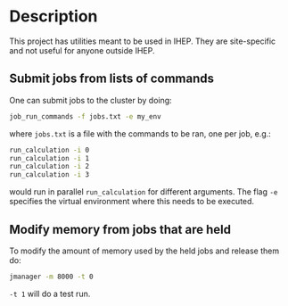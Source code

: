 # Description

This project has utilities meant to be used in IHEP. They are site-specific and
not useful for anyone outside IHEP.

## Submit jobs from lists of commands

One can submit jobs to the cluster by doing:

```bash
job_run_commands -f jobs.txt -e my_env
```

where `jobs.txt` is a file with the commands to be ran, one per job, e.g.:

```bash
run_calculation -i 0
run_calculation -i 1
run_calculation -i 2
run_calculation -i 3
```

would run in parallel `run_calculation` for different arguments. The flag `-e`
specifies the virtual environment where this needs to be executed.

## Modify memory from jobs that are held

To modify the amount of memory used by the held jobs and release them do:

```bash
jmanager -m 8000 -t 0
```

`-t 1` will do a test run.
